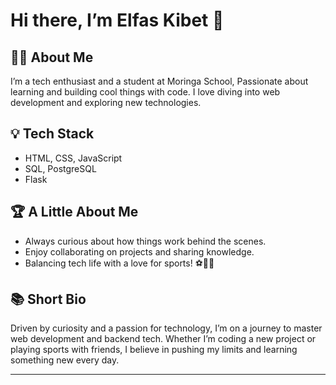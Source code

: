 # Hi there, I’m Elfas Kibet 👋

## 👨‍💻 About Me
I’m a tech enthusiast and a student at Moringa School, Passionate about learning and building cool things with code. I love diving into web development and exploring new technologies.

## 💡 Tech Stack
- HTML, CSS, JavaScript
- SQL, PostgreSQL
- Flask

## 🏆 A Little About Me
- Always curious about how things work behind the scenes.
- Enjoy collaborating on projects and sharing knowledge.
- Balancing tech life with a love for sports! ⚽🏀🏈

## 📚 Short Bio
Driven by curiosity and a passion for technology, I’m on a journey to master web development and backend tech. Whether I’m coding a new project or playing sports with friends, I believe in pushing my limits and learning something new every day.

---

<!--
Want to connect or check out my work? Add your social links or project highlights here!
-->
